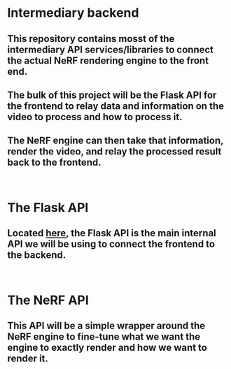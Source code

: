 # Intermediary backend
## This repository contains mosst of the intermediary API services/libraries to connect the actual NeRF rendering engine to the front end.
## The bulk of this project will be the Flask API for the frontend to relay data and information on the video to process and how to process it.
## The NeRF engine can then take that information, render the video, and relay the processed result back to the frontend.
</br>

# The Flask API
## Located [here](./web-server/), the Flask API is the main internal API we will be using to connect the frontend to the backend.
</br>

# The NeRF API
## This API will be a simple wrapper around the NeRF engine to fine-tune what we want the engine to exactly render and how we want to render it.
</br>
